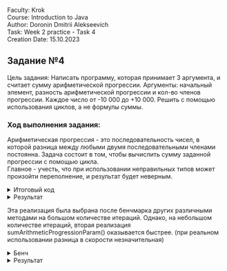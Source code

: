 Faculty: Krok  
Course: Introduction to Java  
Author: Doronin Dmitrii Alekseevich  
Task: Week 2 practice - Task 4  
Creation Date: 15.10.2023

## Задание №4
Цель задания:
Написать программу, которая принимает 3 аргумента, и считает сумму арифметической прогрессии.
Аргументы: начальный элемент, разность арифметической прогрессии и кол-во членов прогрессии.
Каждое число от -10 000 до +10 000. Решить с помощью использования циклов, а не формулы суммы.

### Ход выполнения задания:
Арифметическая прогрессия - это последовательность чисел, в которой разница между любыми двумя последовательными членами постоянна.
Задача состоит в том, чтобы вычислить сумму заданной прогрессии с помощью цикла.  
Главное - учесть, что при использовании неправильных типов может произойти переполнение, и результат будет неверным.
<details>
<summary>Итоговый код</summary>

```Java
package krok.task4;
public class Progression {
    public static long sumArithmeticProgression(int start, int difference, int n) {
        long sum = 0;
        int currentElement = start;
        for (int i = 0; i < n; i++) {
            sum += currentElement;
            currentElement += difference;
        }
        return sum;
    }

    public static void main(String[] args) {
        if (args.length != 3) {
            System.out.println("Введите три аргумента: начало [-10000;10000], разность [-10000;10000], кол-во элем. [1;10000].");
            return;
        }

        int start = Integer.parseInt(args[0]);
        int difference = Integer.parseInt(args[1]);
        int n = Integer.parseInt(args[2]);

        if (start < -10000 || start > 10000 ||
                difference < -10000 || difference > 10000 ||
                n < 0 || n > 10000) {
            System.out.println("Проверьте введённые аргументы.");
            return;
        }

        long sum = sumArithmeticProgression(start, difference, n);

        System.out.println("Sum: " + sum);
    }
}
```
</details>

<details>
<summary>Результат</summary>

![screenshot_1](https://github.com/Korpenter/url-shortener/assets/141184937/282f74ca-34c3-43b1-a865-42c64d02e10e)
</details>

Эта реализация была выбрана после бенчмарка других различными методами на большом количестве итераций. Однако, на небольшом
количестве итераций, вторая реализация sumArithmeticProgressionParam() оказывается быстрее.
(при реальном использовании разница в скорости незначительная)
<details>
<summary>Бенч</summary>

```Java
package krok.task4;

public class ProgressionBench {
    public static long sumArithmeticProgressionLocal(int start, int difference, int n) {
        long sum = 0;
        int currentElement = start;
        for (int i = 0; i < n; i++) {
            sum += currentElement;
            currentElement += difference;
        }
        return sum;
    }

    public static long sumArithmeticProgressionParam(int start, int difference, int n) {
        long sum = 0;
        for (int i = 0; i < n; i++) {
            sum += start;
            start += difference;
        }
        return sum;
    }

    public static long sumUsingLoops(int a, int d, int n) {
        long sum = 0;
        for (int i = 0; i < n; i++) {
            sum += a + i * d;
        }
        return sum;
    }

    public static void main(String[] args) {
        if (args.length != 3) {
            System.out.println("Введите три аргумента: начало [-10000;10000], разность [-10000;10000], кол-во элем. [1;10000].");
            return;
        }

        int start = Integer.parseInt(args[0]);
        int difference = Integer.parseInt(args[1]);
        int n = Integer.parseInt(args[2]);

        if (start < -10000 || start > 10000 ||
                difference < -10000 || difference > 10000 ||
                n < 0 || n > 10000) {
            System.out.println("Проверьте введённые аргументы.");
            return;
        }

        int iterations = 1000000;
        long startTime1 = System.nanoTime();
        for (int i = 0; i < iterations; i++) {
            sumArithmeticProgressionLocal(start, difference, n);
        }
        long endTime1 = System.nanoTime();
        double averageTime1 = (double) (endTime1 - startTime1) / iterations;
        System.out.println("sumArithmeticProgressionLocal - Average time for " + iterations + " iterations: " + averageTime1 + " nanosec.");

        long startTime2 = System.nanoTime();
        for (int i = 0; i < iterations; i++) {
            sumArithmeticProgressionParam(start, difference, n);
        }
        long endTime2 = System.nanoTime();
        double averageTime2 = (double) (endTime2 - startTime2) / iterations;
        System.out.println("sumArithmeticProgressionParam - Average time for " + iterations + " iterations: " + averageTime2 + " nanosec.");

        long startTime3 = System.nanoTime();
        for (int i = 0; i < iterations; i++) {
            sumUsingLoops(start, difference, n);
        }
        long endTime3 = System.nanoTime();
        double averageTime3 = (double) (endTime3 - startTime3) / iterations;
        System.out.println("sumUsingLoops - Average time for " + iterations + " iterations: " + averageTime3 + " nanosec.");
    }
}

```
</details>

<details>
<summary>Результат</summary>

![screenshot_2](https://github.com/Korpenter/url-shortener/assets/141184937/0395ee02-5b16-4871-93be-7cb051fab723)
</details>
